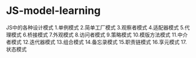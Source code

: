 # JS-model-learning
JS中的各种设计模式
1.单例模式
2.简单工厂模式
3.观察者模式
4.适配器模式
5.代理模式
6.桥接模式
7.外观模式
8.访问者模式
9.策略模式
10.模版方法模式
11.中介者模式
12.迭代器模式
13.组合模式
14.备忘录模式
15.职责链模式
16.享元模式
17.状态模式
